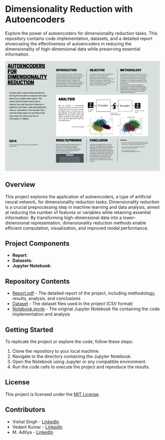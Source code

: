 # Dimensionality Reduction with Autoencoders
Explore the power of autoencoders for dimensionality reduction tasks. This repository contains code implementation, datasets, and a detailed report showcasing the effectiveness of autoencoders in reducing the dimensionality of high-dimensional data while preserving essential information.

![Project Poster](poster.png)

## Overview
This project explores the application of autoencoders, a type of artificial neural network, for dimensionality reduction tasks. Dimensionality reduction is a crucial preprocessing step in machine learning and data analysis, aimed at reducing the number of features or variables while retaining essential information. By transforming high-dimensional data into a lower-dimensional representation, dimensionality reduction methods enable efficient computation, visualization, and improved model performance.

## Project Components
- **Report**: 
- **Datasets**: 
- **Jupyter Notebook**: 

## Repository Contents
- [Report.pdf](report.pdf) - The detailed report of the project, including methodology, results, analysis, and conclusions
- [Dataset](Dataset) - The dataset files used in the project (CSV format)
- [Notebook.ipynb](AEnotebook/AE.ipynb) - The original Jupyter Notebook file containing the code implementation and analysis

## Getting Started
To replicate the project or explore the code, follow these steps:
1. Clone the repository to your local machine.
2. Navigate to the directory containing the Jupyter Notebook.
3. Open the Notebook using Jupyter or any compatible environment.
4. Run the code cells to execute the project and reproduce the results.

## License
This project is licensed under the [MIT License](LICENSE).

## Contributors
- Vishal Singh - [LinkedIn](https://www.linkedin.com/in/vishal-singh-326b97227/)
- Vedant Kumar - [LinkedIn](https://www.linkedin.com/in/vedant-kumar-2249b0254/)
- M. Aditya - [LinkedIn](https://www.linkedin.com/in/m-aditya-b56965238/)
